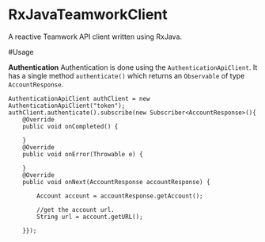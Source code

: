 # RxJavaTeamworkClient
A reactive Teamwork API client written using RxJava.

#Usage

**Authentication**
Authentication is done using the `AuthenticationApiClient`. It has a single method `authenticate()` which returns an `Observable` of type `AccountResponse`.    

    AuthenticationApiClient authClient = new AuthenticationApiClient("token");    
    authClient.authenticate().subscribe(new Subscriber<AccountResponse>(){    
        @Override
        public void onCompleted() {
            
        }
        @Override
        public void onError(Throwable e) {
            
        }
        @Override
        public void onNext(AccountResponse accountResponse) {
            
            Account account = accountResponse.getAccount();
            
            //get the account url.
            String url = account.getURL();
            
        }});

